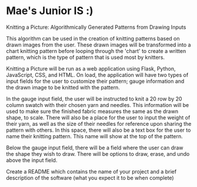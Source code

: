 # Mae's Junior IS :)

Knitting a Picture: Algorithmically Generated Patterns from Drawing Inputs

This algorithm can be used in the creation of knitting patterns based on drawn images from the user. These drawn images will be transformed into a chart knitting pattern before looping through the 'chart' to create a written pattern, which is the type of pattern that is used most by knitters. 

Knitting a Picture will be run as a web application using Flask, Python, JavaScript, CSS, and HTML. On load, the application will have two types of input fields for the user to customize their pattern; gauge information and the drawn image to be knitted with the pattern. 

In the gauge input field, the user will be instructed to knit a 20 row by 20 column swatch with their chosen yarn and needles. This information will be used to make sure the finished fabric measures the same as the drawn shape, to scale. There will also be a place for the user to input the weight of their yarn, as well as the size of their needles for reference upon sharing the pattern with others. In this space, there will also be a text box for the user to name their knitting pattern. This name will show at the top of the pattern.

Below the gauge input field, there will be a field where the user can draw the shape they wish to draw. There will be options to draw, erase, and undo above the input field. 




















Create a README which contains the name of your project and a brief description of the software (what you expect it to be when complete)

